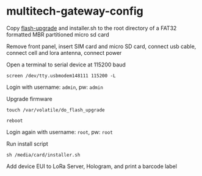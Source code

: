 # multitech-gateway-config

Copy [flash-upgrade](https://drive.google.com/drive/folders/1FPnVB3JWDk1xwo8Y4_Cs1f3adNat0rO1?usp=sharing) and installer.sh to the root directory of a FAT32 formatted MBR partitioned micro sd card

Remove front panel, insert SIM card and micro SD card, connect usb cable, connect cell and lora antenna, connect power

Open a terminal to serial device at 115200 baud

```screen /dev/tty.usbmodem148111 115200 -L```

Login with username: ```admin```, pw: ```admin```

Upgrade firmware

```touch /var/volatile/do_flash_upgrade```

```reboot```

Login again with username: ```root```, pw: ```root```

Run install script

```sh /media/card/installer.sh```

Add device EUI to LoRa Server, Hologram, and print a barcode label
